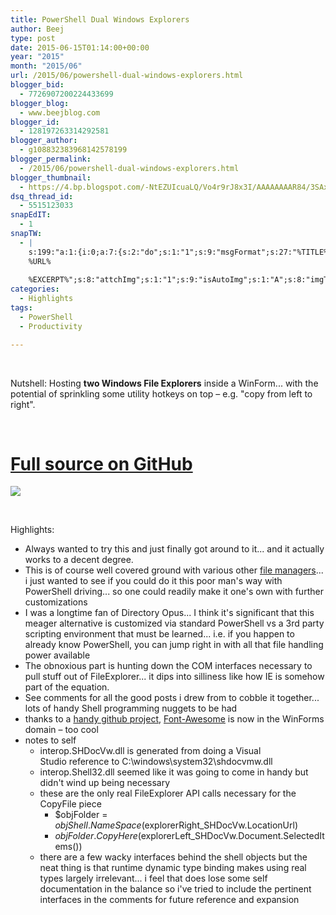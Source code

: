 ```yaml
---
title: PowerShell Dual Windows Explorers
author: Beej
type: post
date: 2015-06-15T01:14:00+00:00
year: "2015"
month: "2015/06"
url: /2015/06/powershell-dual-windows-explorers.html
blogger_bid:
  - 7726907200224433699
blogger_blog:
  - www.beejblog.com
blogger_id:
  - 128197263314292581
blogger_author:
  - g108832383968142578199
blogger_permalink:
  - /2015/06/powershell-dual-windows-explorers.html
blogger_thumbnail:
  - https://4.bp.blogspot.com/-NtEZUIcuaLQ/Vo4r9rJ8x3I/AAAAAAAAR84/3SAxaVZOGas/s1600/Snap2.png
dsq_thread_id:
  - 5515123033
snapEdIT:
  - 1
snapTW:
  - |
    s:199:"a:1:{i:0;a:7:{s:2:"do";s:1:"1";s:9:"msgFormat";s:27:"%TITLE%
    %URL%
    
    %EXCERPT%";s:8:"attchImg";s:1:"1";s:9:"isAutoImg";s:1:"A";s:8:"imgToUse";s:0:"";s:9:"isAutoURL";s:1:"A";s:8:"urlToUse";s:0:"";}}";
categories:
  - Highlights
tags:
  - PowerShell
  - Productivity

---
```

&nbsp;

Nutshell: Hosting **two Windows File Explorers** inside a WinForm... with the potential of sprinkling some utility hotkeys on top &#8211; e.g. "copy from left to right".

&nbsp;

# [Full source on GitHub][1]

![][2]
  
&nbsp;

Highlights:

  * Always wanted to try this and just finally got around to it... and it actually works to a decent degree.
  * This is of course well covered ground with various other [file managers][3]... i just wanted to see if you could do it this poor man's way with PowerShell driving... so one could readily make it one's own with further customizations
  * I was a longtime fan of Directory Opus... I think it's significant that this meager alternative is customized via standard PowerShell vs a 3rd party scripting environment that must be learned... i.e. if you happen to already know PowerShell, you can jump right in with all that file handling power available
  * The obnoxious part is hunting down the COM interfaces necessary to pull stuff out of FileExplorer... it dips into silliness like how IE is somehow part of the equation.
  * See comments for all the good posts i drew from to cobble it together... lots of handy Shell programming nuggets to be had
  * thanks to a [handy github project][4], [Font-Awesome][5] is now in the WinForms domain &#8211; too cool
  * notes to self 
      * interop.SHDocVw.dll is generated from doing a&nbsp;Visual Studio&nbsp;reference to C:\windows\system32\shdocvmw.dll
      * interop.Shell32.dll seemed like it was going to come in handy but didn't wind up being necessary
      * these are the only real FileExplorer API calls necessary for the CopyFile piece 
          * $objFolder = $objShell.NameSpace($explorerRight_SHDocVw.LocationUrl)
          * $objFolder.CopyHere($explorerLeft_SHDocVw.Document.SelectedItems())
      * there are a few wacky interfaces behind the shell objects but the neat thing is that runtime dynamic type binding makes using real types largely irrelevant... i feel that does lose some self documentation in the balance so i've tried to include the pertinent interfaces in the comments for future reference and expansion

 [1]: https://github.com/Beej126/PoShDualExplorers
 [2]: https://www.BeejBlog.com/wp-content/uploads/2015/06/Snap2-1024x699.png
 [3]: https://lifehacker.com/399155/five-best-alternative-file-managers
 [4]: https://github.com/denwilliams/FontAwesome-WindowsForms
 [5]: https://fortawesome.github.io/Font-Awesome/icons/